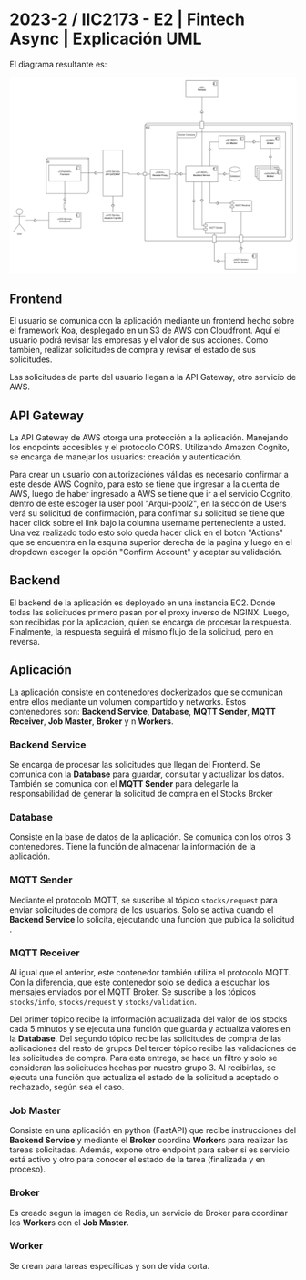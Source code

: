# 2023-2 / IIC2173 - E2 | Fintech Async | Explicación UML

El diagrama resultante es:

![](./E2-UML-diagrama.drawio.png)

## Frontend

El usuario se comunica con la aplicación mediante un frontend hecho sobre el framework Koa, desplegado en un S3 de AWS con Cloudfront.
Aquí el usuario podrá revisar las empresas y el valor de sus acciones.
Como tambien, realizar solicitudes de compra y revisar el estado de sus solicitudes.

Las solicitudes de parte del usuario llegan a la API Gateway, otro servicio de AWS.

## API Gateway

La API Gateway de AWS otorga una protección a la aplicación.
Manejando los endpoints accesibles y el protocolo CORS. Utilizando Amazon Cognito, se encarga de manejar los usuarios: creación y autenticación.

Para crear un usuario con autorizaciónes válidas es necesario confirmar a este desde AWS Cognito, para esto se tiene que ingresar a la cuenta de AWS, luego de haber ingresado a AWS se tiene que ir a el servicio Cognito, dentro de este escoger la user pool "Arqui-pool2", en la sección de Users verá su solicitud de confirmación, para confimar su solicitud se tiene que hacer click sobre el link bajo la columna username perteneciente a usted. Una vez realizado todo esto solo queda hacer click en el boton "Actions" que  se encuentra en la esquina superior derecha de la pagina y luego en el dropdown escoger la opción "Confirm Account" y aceptar su validación.

## Backend

El backend de la aplicación es deployado en una instancia EC2. Donde todas las solicitudes primero pasan por el proxy inverso de NGINX.
Luego, son recibidas por la aplicación, quien se encarga de procesar la respuesta.
Finalmente, la respuesta seguirá el mismo flujo de la solicitud, pero en reversa.

## Aplicación

La aplicación consiste en contenedores dockerizados que se comunican entre ellos mediante un volumen compartido y networks.
Estos contenedores son: **Backend Service**, **Database**, **MQTT Sender**, **MQTT Receiver**, **Job Master**, **Broker** y n **Workers**.

### Backend Service

Se encarga de procesar las solicitudes que llegan del Frontend. Se comunica con la **Database** para guardar, consultar y actualizar los datos. También se comunica con el **MQTT Sender** para delegarle la responsabilidad de generar la solicitud de compra en el Stocks Broker 
### Database

Consiste en la base de datos de la aplicación. Se comunica con los otros 3 contenedores. Tiene la función de almacenar la información de la aplicación.
### MQTT Sender

Mediante el protocolo MQTT, se suscribe al tópico `stocks/request` para enviar solicitudes de compra de los usuarios. Solo se activa cuando el **Backend Service** lo solicita, ejecutando una función que publica la solicitud .
### MQTT Receiver

Al igual que el anterior, este contenedor también utiliza el protocolo MQTT.
Con la diferencia, que este contenedor solo se dedica a escuchar los mensajes enviados por el MQTT Broker.
Se suscribe a los tópicos `stocks/info`, `stocks/request` y `stocks/validation`.

Del primer tópico recibe la información actualizada del valor de los stocks cada 5 minutos y se ejecuta una función que guarda y actualiza valores en la **Database**.
Del segundo tópico recibe las solicitudes de compra de las aplicaciones del resto de grupos
Del tercer tópico recibe las validaciones de las solicitudes de compra. Para esta entrega, se hace un filtro y solo se consideran las solicitudes hechas por nuestro grupo 3. Al recibirlas, se ejecuta una función que actualiza el estado de la solicitud a aceptado o rechazado, según sea el caso.

### Job Master

Consiste en una aplicación en python (FastAPI) que recibe instrucciones del **Backend Service** y mediante el **Broker** coordina **Worker**s para realizar las tareas solicitadas. Además, expone otro endpoint para saber si es servicio está activo y otro para conocer el estado de la tarea (finalizada y en proceso).

### Broker

Es creado segun la imagen de Redis, un servicio de Broker para coordinar los **Worker**s con el **Job Master**.

### Worker

Se crean para tareas específicas y son de vida corta.